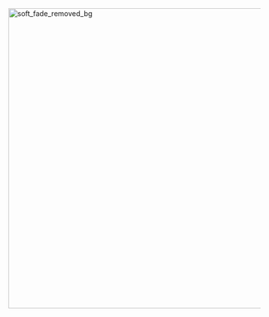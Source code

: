 <img width="600" height="600" alt="soft_fade_removed_bg" src="https://github.com/user-attachments/assets/e39a18ba-85c1-42a9-95df-80a712bcc831" />

